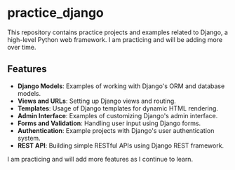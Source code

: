 # practice_django

This repository contains practice projects and examples related to Django, a high-level Python web framework. I am practicing and will be adding more over time.

## Features

- **Django Models**: Examples of working with Django's ORM and database models.
- **Views and URLs**: Setting up Django views and routing.
- **Templates**: Usage of Django templates for dynamic HTML rendering.
- **Admin Interface**: Examples of customizing Django's admin interface.
- **Forms and Validation**: Handling user input using Django forms.
- **Authentication**: Example projects with Django's user authentication system.
- **REST API**: Building simple RESTful APIs using Django REST framework.

I am practicing and will add more features as I continue to learn.
 